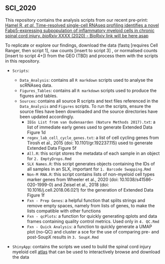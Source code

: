 ## SCI_2020
 
This repository contains the analysis scripts from our recent pre-print: <a href="link here when availableXX" target="_blank"> Hamel R, <i>et al</i>. Time-resolved single-cell RNAseq profiling identifies a novel Fabp5-expressing subpopulation of inflammatory myeloid cells in chronic spinal cord injury. <i>bioRxiv</i> XXXX (2020) - BioRxiv link will be here asap</a>

To replicate or explore our findings, download the data (fastq [requires Cell Ranger, then script 1], raw counts [insert to script 3] , or normalised counts [insert to script 4+]) from the GEO (TBD) and process them with the scripts in this repository.

- `Scripts`:
    + `Data_Analysis`: contains all `R markdown` scripts used to analyse the scRNAseq data.
    + `Figures_Tables`: contains all `R markdown` scripts used to produce the figures and tables.
    + `Sources`: contains all source R scripts and text files referenced in the `Data_Analysis` and `Figures` scripts. To run the scripts, ensure the source files have been downloaded and the source directories have been updated accordingly.
        + `IEGs List from van Oudenaarden (Nature Methods 2017).txt`: a list of immediate early genes used to generate Extended Data Figure 1d
        + `regev_lab_cell_cycle_genes.txt`: a list of cell cycling genes from Tirosh et al., 2015 (doi: 10.1101/gr.192237.115) used to generate Extended Data Figure 5f
        + `All.R`: this script stores the metadata of each sample in an object for `2. EmptyDrops.Rmd`
        + `SLX Names.R`: this script generates objects containing the IDs of all samples in an SLX, important for `1. Barcode Swapping.Rmd`
        + `Non-M RNA.R`: this script contains lists of non-myeloid cell types marker genes from Wheeler et al., 2020 (doi: 10.1038/s41586-020-1999-0) and Zeisel et al., 2018 (doi: 10.1016/j.cell.2018.06.021) for the generation of Extended Data Figure 1f
        + `Fxn - Prep Genes`: a helpful function that splits strings and remove empty spaces, namely from lists of genes, to make the lists compatible with other functions
         + `Fxn - qcPlots`: a function for quickly generating qplots and data frames containing quality control metrics. Used only in `4. QC.Rmd` 
         + `Fxn - Quick Analysis`: a function to quickly generate a UMAP plot (no-QC) and cluster a sce for the use of comparing pre- and post-SoupX results in `3. SoupX.Rmd`

- `ShinyApp`: contains the scripts we used to build the spinal cord injury myeloid cell <a href="https://marionilab.cruk.cam.ac.uk/SCI_Myeloid_Cell_Atlas/" target="_blank">atlas</a> that can be used to interactively browse and download the data 
